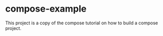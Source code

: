 # compose-example

This project is a copy of the compose tutorial on how to build a compose
project.
